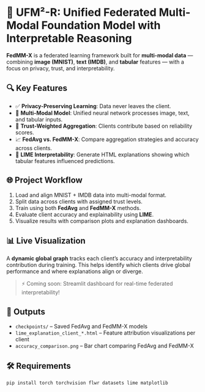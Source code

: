 # 🤖 UFM²-R: Unified Federated Multi-Modal Foundation Model with Interpretable Reasoning

**FedMM-X** is a federated learning framework built for **multi-modal data** — combining **image (MNIST)**, **text (IMDB)**, and **tabular** features — with a focus on privacy, trust, and interpretability.

## 🔍 Key Features

- ✅ **Privacy-Preserving Learning**: Data never leaves the client.
- 🧠 **Multi-Modal Model**: Unified neural network processes image, text, and tabular inputs.
- 🎯 **Trust-Weighted Aggregation**: Clients contribute based on reliability scores.
- 📈 **FedAvg vs. FedMM-X**: Compare aggregation strategies and accuracy across clients.
- 💬 **LIME Interpretability**: Generate HTML explanations showing which tabular features influenced predictions.

## 🌐 Project Workflow

1. Load and align MNIST + IMDB data into multi-modal format.
2. Split data across clients with assigned trust levels.
3. Train using both **FedAvg** and **FedMM-X** methods.
4. Evaluate client accuracy and explainability using **LIME**.
5. Visualize results with comparison plots and explanation dashboards.

## 📊 Live Visualization

A **dynamic global graph** tracks each client’s accuracy and interpretability contribution during training. This helps identify which clients drive global performance and where explanations align or diverge.

> ⚡ Coming soon: Streamlit dashboard for real-time federated interpretability!

## 📁 Outputs

- `checkpoints/` – Saved FedAvg and FedMM-X models
- `lime_explanation_client_*.html` – Feature attribution visualizations per client
- `accuracy_comparison.png` – Bar chart comparing FedAvg and FedMM-X

## 🛠️ Requirements

```bash
pip install torch torchvision flwr datasets lime matplotlib
